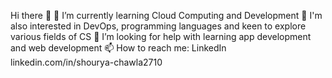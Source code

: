 Hi there 👻
🌱 I’m currently learning Cloud Computing and Development
🔭 I'm also interested in DevOps, programming languages and keen to explore various fields of CS
🤔 I’m looking for help with learning app development and web development
📫 How to reach me: LinkedIn linkedin.com/in/shourya-chawla2710


